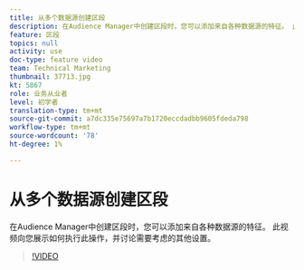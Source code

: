 ```yaml
---
title: 从多个数据源创建区段
description: 在Audience Manager中创建区段时，您可以添加来自各种数据源的特征。 此视频向您展示如何执行此操作，并讨论需要考虑的其他设置。
feature: 区段
topics: null
activity: use
doc-type: feature video
team: Technical Marketing
thumbnail: 37713.jpg
kt: 5867
role: 业务从业者
level: 初学者
translation-type: tm+mt
source-git-commit: a7dc335e75697a7b1720eccdadbb9605fdeda798
workflow-type: tm+mt
source-wordcount: '78'
ht-degree: 1%

---
```



# 从多个数据源创建区段

在Audience Manager中创建区段时，您可以添加来自各种数据源的特征。 此视频向您展示如何执行此操作，并讨论需要考虑的其他设置。

>[!VIDEO](https://video.tv.adobe.com/v/37713/?quality=12&learn=on)
